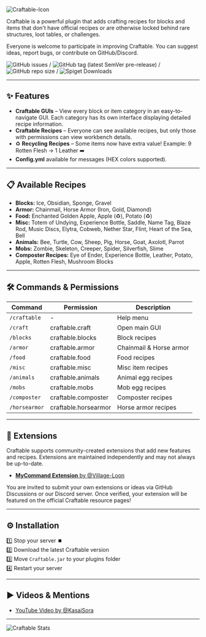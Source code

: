 ![Craftable-Icon](https://i.imgur.com/2H8u68k.png)

Craftable is a powerful plugin that adds crafting recipes for blocks and items that don't have official recipes or are otherwise locked behind rare structures, loot tables, or challenges.

Everyone is welcome to participate in improving Craftable. You can suggest ideas, report bugs, or contribute on GitHub/Discord.

![GitHub issues](https://img.shields.io/github/issues/RobiOfficial/Craftable) / ![GitHub tag (latest SemVer pre-release)](https://img.shields.io/github/v/tag/RobiOfficial/Craftable) / ![GitHub repo size](https://img.shields.io/github/repo-size/RobiOfficial/Craftable) / ![Spiget Downloads](https://img.shields.io/spiget/downloads/107173)

---

## ✨ Features

- **Craftable GUIs** – View every block or item category in an easy-to-navigate GUI. Each category has its own interface displaying detailed recipe information.  
- **Craftable Recipes** – Everyone can see available recipes, but only those with permissions can view workbench details.  
- ♻ **Recycling Recipes** – Some items now have extra value! Example: 9 Rotten Flesh → 1 Leather ➡️  
- **Config.yml** available for messages (HEX colors supported).

---

## 📋 Available Recipes

- **Blocks:** Ice, Obsidian, Sponge, Gravel  
- **Armor:** Chainmail, Horse Armor (Iron, Gold, Diamond)  
- **Food:** Enchanted Golden Apple, Apple (♻), Potato (♻)  
- **Misc:** Totem of Undying, Experience Bottle, Saddle, Name Tag, Blaze Rod, Music Discs, Elytra, Cobweb, Nether Star, Flint, Heart of the Sea, Bell  
- **Animals:** Bee, Turtle, Cow, Sheep, Pig, Horse, Goat, Axolotl, Parrot  
- **Mobs:** Zombie, Skeleton, Creeper, Spider, Silverfish, Slime  
- **Composter Recipes:** Eye of Ender, Experience Bottle, Leather, Potato, Apple, Rotten Flesh, Mushroom Blocks  

---

## 🛠 Commands & Permissions

| Command     | Permission           | Description             |
| ----------- | -------------------- | ----------------------- |
| `/craftable`  | -                    | Help menu               |
| `/craft`      | craftable.craft      | Open main GUI           |
| `/blocks`     | craftable.blocks     | Block recipes           |
| `/armor`      | craftable.armor      | Chainmail & Horse armor |
| `/food`       | craftable.food       | Food recipes            |
| `/misc`       | craftable.misc       | Misc item recipes       |
| `/animals`    | craftable.animals    | Animal egg recipes      |
| `/mobs`       | craftable.mobs       | Mob egg recipes         |
| `/composter`  | craftable.composter  | Composter recipes       |
| `/horsearmor` | craftable.horsearmor | Horse armor recipes     |

---

## 🔌 Extensions

Craftable supports community-created extensions that add new features and recipes. Extensions are maintained independently and may not always be up-to-date.

- [**MyCommand Extension** by @Village-Loon]([https://www.youtube.com/shorts/06Hfeyb92dE](https://robigames.gitbook.io/docs/plugins/craftable/extensions))

You are invited to submit your own extensions or ideas via GitHub Discussions or our Discord server. Once verified, your extension will be featured on the official Craftable resource pages!

---

## ⚙️ Installation

1️⃣ Stop your server ⏹️  
2️⃣ Download the latest Craftable version  
3️⃣ Move `Craftable.jar` to your plugins folder  
4️⃣ Restart your server  

---

## ▶️ Videos & Mentions

- [YouTube Video by @KasaiSora](https://www.youtube.com/shorts/06Hfeyb92dE)

---

![Craftable Stats](https://bstats.org/signatures/bukkit/Craftable.svg)

